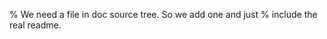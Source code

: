 % We need a file in doc source tree. So we add one and just
% include the real readme.
```{include} ../../README.md
```
